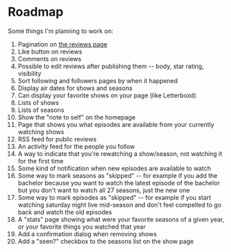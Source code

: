 # Roadmap

Some things I'm planning to work on:

1. Pagination on [the reviews page](/reviews)
1. Like button on reviews
1. Comments on reviews
1. Possible to edit reviews after publishing them -- body, star rating, visibility
1. Sort following and followers pages by when it happened
1. Display air dates for shows and seasons
1. Can display your favorite shows on your page (like Letterboxd)
1. Lists of shows
1. Lists of seasons
1. Show the "note to self" on the homepage
1. Page that shows you what episodes are available from your currently watching shows
1. RSS feed for public reviews
1. An activity feed for the people you follow
1. A way to indicate that you're rewatching a show/season, not watching it for the first time
1. Some kind of notification when new episodes are available to watch
1. Some way to mark seasons as "skipped" -- for example if you add the bachelor because you want to watch the latest episode of the bachelor but you don't want to watch all 27 seasons, just the new one
1. Some way to mark episodes as "skipped" -- for example if you start watching saturday night live mid-season and don't feel compelled to go back and watch the old episodes
1. A "stats" page showing what were your favorite seasons of a given year, or your favorite things you watched that year
1. Add a confirmation dialog when removing shows
1. Add a "seen?" checkbox to the seasons list on the show page
